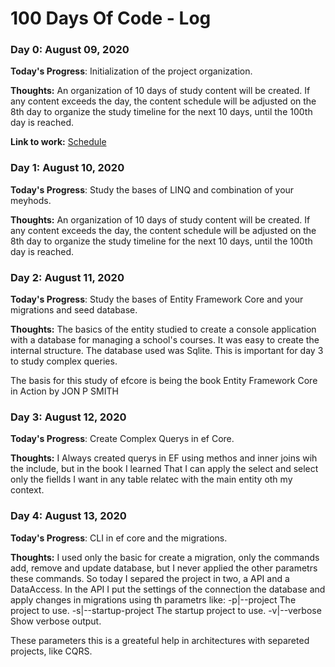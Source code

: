 # 100 Days Of Code - Log

### Day 0: August 09, 2020

**Today's Progress**: Initialization of the project organization. 

**Thoughts:** An organization of 10 days of study content will be created. If any content exceeds the day, the content schedule will be adjusted on the 8th day to organize the study timeline for the next 10 days, until the 100th day is reached.

**Link to work:** [Schedule](https://www.evernote.com/shard/s669/sh/fb343d9e-310e-b60a-58fe-be633b146910/c05e4a4f0abfa0c846caaf097b2bd673)


### Day 1: August 10, 2020

**Today's Progress**: Study the bases of LINQ and combination of your meyhods. 

**Thoughts:** An organization of 10 days of study content will be created. If any content exceeds the day, the content schedule will be adjusted on the 8th day to organize the study timeline for the next 10 days, until the 100th day is reached.


### Day 2: August 11, 2020

**Today's Progress**: Study the bases of Entity Framework Core and your migrations and seed database. 

**Thoughts:** The basics of the entity studied to create a console application with a database for managing a school's courses. It was easy to create the internal structure. The database used was Sqlite. This is important for day 3 to study complex queries.

The basis for this study of efcore is being the book Entity Framework Core in Action by JON P SMITH


### Day 3: August 12, 2020

**Today's Progress**: Create Complex Querys in ef Core. 

**Thoughts:** I Always created querys in EF using methos and inner joins wih the include, but in the book I learned That I can apply the select and select only the fiellds I want in any table relatec with the main entity oth my context.

### Day 4: August 13, 2020

**Today's Progress**: CLI in ef core and the migrations. 

**Thoughts:** I used only the basic for create a migration, only the commands add, remove and update database, but I never applied the other parametrs these commands. So today I separed the project in two, a API and a DataAccess. In the API I put the settings of the connection the database and apply changes in migrations using th parametrs like:
-p|--project <PROJECT>                 The project to use.
-s|--startup-project <PROJECT>         The startup project to use.
-v|--verbose                           Show verbose output.

These parameters this is a greateful help in architectures with separeted projects, like CQRS.





